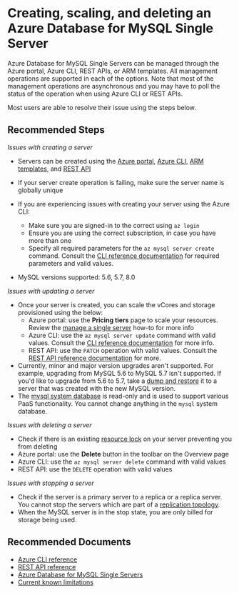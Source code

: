 <properties
    pageTitle="Creating, scaling, and deleting an Azure Database for MySQL Single Server"
    description="Creating, scaling, and deleting an Azure Database for MySQL Single Server"
    service="microsoft.dbformysql"
    resource="servers"
    authors="ajlam"
    ms.author="andrela"
    displayOrder="150"
    selfHelpType="generic"
    supportTopicIds="32747584"
    resourceTags="servers, databases"
    productPesIds="17343"
    cloudEnvironments="public, Fairfax, usnat, ussec"
    articleId="c7127308-2714-49a8-8c4a-2626198b5b9e"
    ownershipId="AzureData_AzureDatabaseforMySQL"
/>

# Creating, scaling, and deleting an Azure Database for MySQL Single Server

Azure Database for MySQL Single Servers can be managed through the Azure portal, Azure CLI, REST APIs, or ARM templates. All management operations are supported in each of the options. Note that most of the management operations are asynchronous and you may have to poll the status of the operation when using Azure CLI or REST APIs.

Most users are able to resolve their issue using the steps below.

## **Recommended Steps**

*Issues with creating a server*

* Servers can be created using the [Azure portal](https://docs.microsoft.com/azure/mysql/quickstart-create-mysql-server-database-using-azure-portal), [Azure CLI](https://docs.microsoft.com/azure/mysql/quickstart-create-mysql-server-database-using-azure-cli), [ARM templates](https://docs.microsoft.com/azure/mysql/quickstart-create-mysql-server-database-using-arm-template?tabs=azure-portal), and [REST API](https://docs.microsoft.com/rest/api/mysql/)
* If your server create operation is failing, make sure the server name is globally unique
* If you are experiencing issues with creating your server using the Azure CLI:

  * Make sure you are signed-in to the correct using `az login`
  * Ensure you are using the correct subscription, in case you have more than one
  * Specify all required parameters for the `az mysql server create` command. Consult the [CLI reference documentation](https://docs.microsoft.com/cli/azure/mysql?view=azure-cli-latest) for required parameters and valid values.
* MySQL versions supported: 5.6, 5.7, 8.0

*Issues with updating a server*

* Once your server is created, you can scale the vCores and storage provisioned using the below:
    * Azure portal: use the **Pricing tiers** page to scale your resources. Review the [manage a single server](https://docs.microsoft.com/azure/mysql/howto-create-manage-server-portal) how-to for more info
    * Azure CLI: use the `az mysql server update` command with valid values. Consult the [CLI reference documentation](https://docs.microsoft.com/cli/azure/mysql?view=azure-cli-latest) for more info.
    * REST API: use the `PATCH` operation  with valid values. Consult the [REST API reference documentation](https://docs.microsoft.com/rest/api/mysql/) for more.
* Currently, minor and major version upgrades aren't supported. For example, upgrading from MySQL 5.6 to MySQL 5.7 isn't supported. If you'd like to upgrade from 5.6 to 5.7, take a [dump and restore](https://docs.microsoft.com/azure/mysql/concepts-migrate-dump-restore) it to a server that was created with the new MySQL version.
* The [mysql system database](https://dev.mysql.com/doc/refman/8.0/en/system-schema.html) is read-only and is used to support various PaaS functionality. You cannot change anything in the `mysql` system database.

*Issues with deleting a server*

* Check if there is an existing [resource lock](https://docs.microsoft.com/azure/azure-resource-manager/management/lock-resources) on your server preventing you from deleting
* Azure portal: use the **Delete** button in the toolbar on the Overview page
* Azure CLI: use the `az mysql server delete` command with valid values
* REST API: use the `DELETE` operation with valid values

*Issues with stopping a server*

* Check if the server is a primary server to a replica or a replica server. You cannot stop the servers which are part of a [replication topology](https://docs.microsoft.com/azure/mysql/concepts-servers#limitations-of-stopstart-operation).
* When the MySQL server is in the stop state, you are only billed for storage being used.

## **Recommended Documents**

* [Azure CLI reference](https://docs.microsoft.com/cli/azure/mysql?view=azure-cli-latest)<br>
* [REST API reference](https://docs.microsoft.com/rest/api/mysql/)<br>
* [Azure Database for MySQL Single Servers](https://docs.microsoft.com/azure/mysql/single-server-overview)<br>
* [Current known limitations](https://docs.microsoft.com/azure/mysql/concepts-limits)